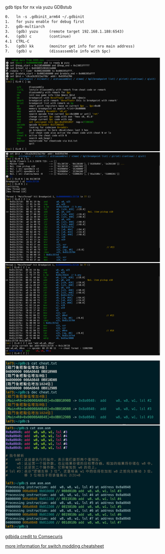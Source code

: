 gdb tips for nx via yuzu GDBstub 
```
0.   ln -s .gdbinit_arm64 ~/.gdbinit
1.   for yuzu enable for debug first 
2.   gdb-multiarch 
3.   (gdb) yuzu     (remote target 192.168.1.188:6543)
4.   (gdb) c        (continue)
4.1  CTRL-C 
5.   (gdb) kk       (monitor get info for nro main address)
7.   (gdb) u        (dissassemble info with $pc) 
```     
 ![nxgdb1](./png/nxgdb01.png)        
 ![nxgdb2](./png/nxgdb02.png)        
 ![nxgdb3](./png/nxgdb03.png)     

![nxgdb_dec](./png/nxgdb04.png)     
![nxgdb_asm](./png/nxgdb05.png)     
 
 
 
[gdbida credit to Comsecuris](https://github.com/Comsecuris/gdbida)

[more information for switch modding cheatsheet](https://gist.github.com/jam1garner/c9ba6c0cff150f1a2480d0c18ff05e33)
